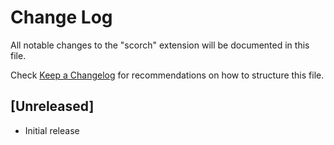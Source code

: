 # Change Log

All notable changes to the "scorch" extension will be documented in this file.

Check [Keep a Changelog](http://keepachangelog.com/) for recommendations on how to structure this file.

## [Unreleased]

- Initial release